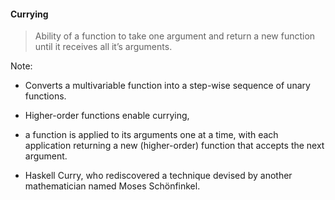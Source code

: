 #### Currying

> Ability of a function to take one argument and return a new function until it receives all it’s arguments.

Note: 

 * Converts a multivariable function into a step-wise sequence of unary functions.

 * Higher-order functions enable currying,

 * a function is applied to its arguments one at a time,  with each application returning a new (higher-order) function that accepts the next argument.

 * Haskell Curry, who rediscovered a technique devised by another mathematician named Moses Schönfinkel. 
 
 
